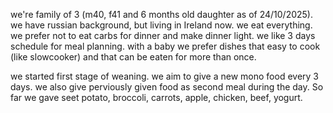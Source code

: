 we're family of 3 (m40, f41 and 6 months old daughter as of 24/10/2025). we have russian background, but living in Ireland now. we eat everything. we prefer not to eat carbs for dinner and make dinner light. we like 3 days schedule for meal planning. with a baby we prefer dishes that easy to cook (like slowcooker) and that can be eaten for more than once. 

we started first stage of weaning. we aim to give a new mono food every 3 days. we also give perviously given food as second meal during the day. So far we gave seet potato, broccoli, carrots, apple, chicken, beef, yogurt.
